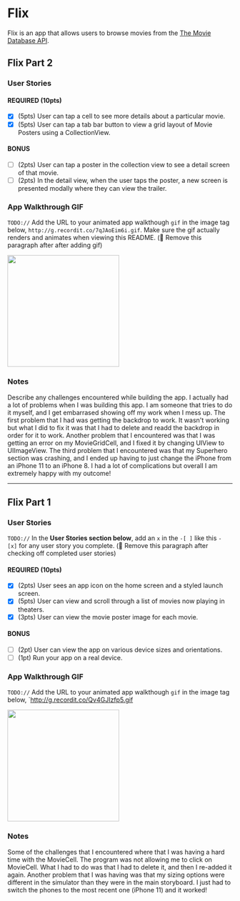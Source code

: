 # Flix

Flix is an app that allows users to browse movies from the [The Movie Database API](http://docs.themoviedb.apiary.io/#).

## Flix Part 2

### User Stories

#### REQUIRED (10pts)
- [X] (5pts) User can tap a cell to see more details about a particular movie.
- [X] (5pts) User can tap a tab bar button to view a grid layout of Movie Posters using a CollectionView.

#### BONUS
- [ ] (2pts) User can tap a poster in the collection view to see a detail screen of that movie.
- [ ] (2pts) In the detail view, when the user taps the poster, a new screen is presented modally where they can view the trailer.

### App Walkthrough GIF
`TODO://` Add the URL to your animated app walkthough `gif` in the image tag below, `http://g.recordit.co/7qJAoEim6i.gif`. Make sure the gif actually renders and animates when viewing this README. (🚫 Remove this paragraph after after adding gif)

<img src="http://g.recordit.co/7qJAoEim6i.gif" width=250><br>

### Notes
Describe any challenges encountered while building the app.
I actually had a lot of problems when I was building this app. I am someone that tries to do it myself, and I get embarrased showing off my work when I mess up. The first problem that I had was getting the backdrop to work. It wasn't working but what I did to fix it was that I had to delete and readd the backdrop in order for it to work. Another problem that I encountered was that I was getting an error on my MovieGridCell, and I fixed it by changing UIView to UIImageView. The third problem that I encountered was that my Superhero section was crashing, and I ended up having to just change the iPhone from an iPhone 11 to an iPhone 8. I had a lot of complications but overall I am extremely happy with my outcome!

---

## Flix Part 1

### User Stories
`TODO://` In the **User Stories section below**, add an `x` in the `-[ ]` like this `- [x]` for any user story you complete. (🚫 Remove this paragraph after checking off completed user stories)

#### REQUIRED (10pts)
- [X] (2pts) User sees an app icon on the home screen and a styled launch screen.
- [X] (5pts) User can view and scroll through a list of movies now playing in theaters.
- [X] (3pts) User can view the movie poster image for each movie.

#### BONUS
- [ ] (2pt) User can view the app on various device sizes and orientations.
- [ ] (1pt) Run your app on a real device.

### App Walkthrough GIF
`TODO://` Add the URL to your animated app walkthough `gif` in the image tag below, `http://g.recordit.co/Qv4GJIzfp5.gif

<img src="http://g.recordit.co/Qv4GJIzfp5.gif" width=250><br>

### Notes
Some of the challenges that I encountered where that I was having a hard time with the MovieCell. The program was not allowing me to click on MovieCell. What I had to do was that I had to delete it, and then I re-added it again. 
Another problem that I was having was that my sizing options were different in the simulator than they were in the main storyboard. I just had to switch the phones to the most recent one (iPhone 11) and it worked! 
